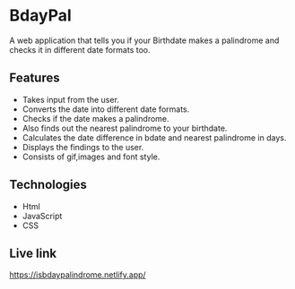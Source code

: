 # BdayPal
A web application that tells you if your Birthdate makes a palindrome and checks it in different date formats too.

## Features
* Takes input from the user.
* Converts the date into different date formats.
* Checks if the date makes a palindrome.
* Also finds out the nearest palindrome to your birthdate.
* Calculates the date difference in bdate and nearest palindrome in days.
* Displays the findings to the user.
* Consists of gif,images and font style.

## Technologies
* Html
* JavaScript
* CSS

## Live link
https://isbdaypalindrome.netlify.app/
